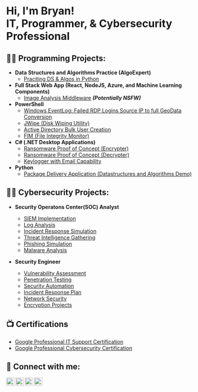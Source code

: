 <h1>Hi, I'm Bryan! <br/>IT, Programmer</a>, & Cybersecurity Professional</a> </a></h1>

<h2>👨‍💻 Programming Projects:</h2>

- <b>Data Structures and Algorithms Practice (AlgoExpert)</b>
  - [Praciting DS & Algos in Python](https://github.com/joshmadakor1/Algorithms-Practice)
- <b>Full Stack Web App (React, NodeJS, Azure, and Machine Learning Components)</b>
  - [Image Analysis Middleware](https://github.com/joshmadakor1/4chan-Image-Analysis-Middleware-C964) <b><i>(Potentially NSFW)</b></i>
- <b>PowerShell</b>
  - [Windows EventLog: Failed RDP Logins Source IP to full GeoData Conversion](https://github.com/joshmadakor1/Sentinel-Lab)
  - [JWipe (Disk Wiping Utility)](https://github.com/joshmadakor1/Jwipe.PowerShell)
  - [Active Directory Bulk User Creation](https://github.com/joshmadakor1/AD_PS)
  - [FIM (File Integrity Monitor)](https://github.com/joshmadakor1/PowerShell-Integrity-FIM)
- <b>C# (.NET Desktop Applications)</b>
  - [Ransomware Proof of Concept (Encrypter)](https://github.com/joshmadakor1/EncrypterPOC)
  - [Ransomware Proof of Concept (Decrypter)](https://github.com/joshmadakor1/DecrypterPOC)
  - [Keylogger with Email Capability](https://github.com/joshmadakor1/Key-Logger-With-Email)
- <b>Python</b>
  - [Package Delivery Application (Datastructures and Algorithms Demo)](https://github.com/joshmadakor1/Package-Delivery-Pathfinding-Algorithm)

<h2>👨‍💻 Cybersecurity Projects:</h2>

- <b>Security Operatons Center(SOC) Analyst</b>

  - [SIEM Implementation](https://github.com/joshmadakor1/4chan-Image-Analysis-Middleware-C964) <b><i></b></i>
  - [Log Analysis](https://github.com/joshmadakor1/4chan-Image-Analysis-Middleware-C964) <b><i></b></i>
  - [Incident Response Simulation](https://github.com/joshmadakor1/4chan-Image-Analysis-Middleware-C964) <b><i></b></i>
  - [Threat Intelligence Gathering ](https://github.com/joshmadakor1/4chan-Image-Analysis-Middleware-C964) <b><i></b></i>
  - [Phishing Simulation](https://github.com/joshmadakor1/4chan-Image-Analysis-Middleware-C964) <b><i></b></i>
  - [Malware Analysis](https://github.com/joshmadakor1/4chan-Image-Analysis-Middleware-C964) <b><i></b></i>
- <b>Security Engineer</b>

  - [Vulnerability Assessment](https://github.com/joshmadakor1/4chan-Image-Analysis-Middleware-C964) <b><i></b></i>
  - [Penetration Testing](https://github.com/joshmadakor1/4chan-Image-Analysis-Middleware-C964) <b><i></b></i>
  - [Security Automation](https://github.com/joshmadakor1/4chan-Image-Analysis-Middleware-C964) <b><i></b></i>
  - [Incident Response Plan](https://github.com/joshmadakor1/4chan-Image-Analysis-Middleware-C964) <b><i></b></i>
  - [Network Security](https://github.com/joshmadakor1/4chan-Image-Analysis-Middleware-C964) <b><i></b></i>
  - [Encryption Projects](https://github.com/joshmadakor1/4chan-Image-Analysis-Middleware-C964) <b><i></b></i>


<h2>📺 Certifications</h2>

- [Google Professional IT Support Certification](https://www.youtube.com/watch?v=a83ASGn_V_s)
- [Google Professional Cybersecurity Certification](https://www.youtube.com/watch?v=uHy3oM7NnoU)


<h2> 🤳 Connect with me:</h2>

[<img align="left" alt="JoshMadakor | YouTube" width="22px" src="https://cdn.jsdelivr.net/npm/simple-icons@v3/icons/youtube.svg" />][youtube]
[<img align="left" alt="JoshMadakor | Twitter" width="22px" src="https://cdn.jsdelivr.net/npm/simple-icons@v3/icons/twitter.svg" />][twitter]
[<img align="left" alt="JoshMadakor | LinkedIn" width="22px" src="https://cdn.jsdelivr.net/npm/simple-icons@v3/icons/linkedin.svg" />][linkedin]
[<img align="left" alt="JoshMadakor | Instagram" width="22px" src="https://cdn.jsdelivr.net/npm/simple-icons@v3/icons/instagram.svg" />][instagram]

[twitter]: https://twitter.com/joshmadakor
[youtube]: https://www.youtube.com/c/joshmadakor
[instagram]: https://www.instagram.com/joshmadakor/
[linkedin]: https://linkedin.com/in/joshmadakor

<!--
**joshmadakor1/joshmadakor1** is a ✨ _special_ ✨ repository because its `README.md` (this file) appears on your GitHub profile.

Here are some ideas to get you started:

- 🔭 I’m currently working on ...
- 🌱 I’m currently learning ...
- 👯 I’m looking to collaborate on ...
- 🤔 I’m looking for help with ...
- 💬 Ask me about ...
- 📫 How to reach me: ...
- 😄 Pronouns: ...
- ⚡ Fun fact: ...
-->
